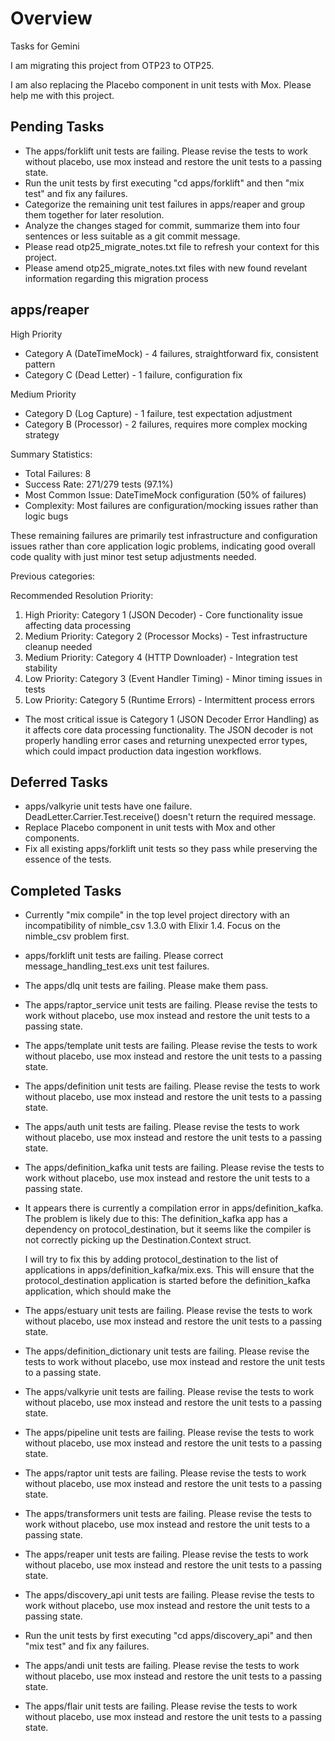 # Overview

Tasks for Gemini

I am migrating this project from OTP23 to OTP25.

I am also replacing the Placebo component in unit tests with Mox. Please help me with this project.

## Pending Tasks

- The apps/forklift unit tests are failing. Please revise the tests to work without placebo, use mox instead and restore the unit tests to a passing state.
- Run the unit tests by first executing "cd apps/forklift" and then "mix test" and fix any failures.
- Categorize the remaining unit test failures in apps/reaper and group them together for later resolution.
- Analyze the changes staged for commit, summarize them into four sentences or less suitable as a git commit message.
- Please read otp25_migrate_notes.txt file to refresh your context for this project.
- Please amend otp25_migrate_notes.txt files with new found revelant information regarding this migration process

## apps/reaper

  High Priority

  - Category A (DateTimeMock) - 4 failures, straightforward fix, consistent pattern
  - Category C (Dead Letter) - 1 failure, configuration fix

  Medium Priority

  - Category D (Log Capture) - 1 failure, test expectation adjustment
  - Category B (Processor) - 2 failures, requires more complex mocking strategy

  Summary Statistics:

  - Total Failures: 8
  - Success Rate: 271/279 tests (97.1%)
  - Most Common Issue: DateTimeMock configuration (50% of failures)
  - Complexity: Most failures are configuration/mocking issues rather than logic bugs

  These remaining failures are primarily test infrastructure and configuration issues rather than core application logic problems, indicating good overall code quality with just minor test setup adjustments needed.

Previous categories:

  Recommended Resolution Priority:

  1. High Priority: Category 1 (JSON Decoder) - Core functionality issue affecting data processing
  2. Medium Priority: Category 2 (Processor Mocks) - Test infrastructure cleanup needed
  3. Medium Priority: Category 4 (HTTP Downloader) - Integration test stability
  4. Low Priority: Category 3 (Event Handler Timing) - Minor timing issues in tests
  5. Low Priority: Category 5 (Runtime Errors) - Intermittent process errors

- The most critical issue is Category 1 (JSON Decoder Error Handling) as it affects core data processing functionality. The JSON decoder is not properly handling error cases and returning unexpected error types, which could impact production data ingestion workflows.


## Deferred Tasks

- apps/valkyrie unit tests have one failure. DeadLetter.Carrier.Test.receive() doesn't return the required message.
- Replace Placebo component in unit tests with Mox and other components.
- Fix all existing apps/forklift unit tests so they pass while preserving the essence of the tests.

## Completed Tasks

- Currently "mix compile" in the top level project directory with an incompatibility of nimble_csv 1.3.0 with Elixir 1.4. Focus on the nimble_csv problem first.
-  apps/forklift unit tests are failing. Please correct message_handling_test.exs unit test failures.
- The apps/dlq unit tests are failing. Please make them pass.
- The apps/raptor_service unit tests are failing. Please revise the tests to work without placebo, use mox instead and restore the unit tests to a passing state.
- The apps/template unit tests are failing. Please revise the tests to work without placebo, use mox instead and restore the unit tests to a passing state.
- The apps/definition unit tests are failing. Please revise the tests to work without placebo, use mox instead and restore the unit tests to a passing state.
- The apps/auth unit tests are failing. Please revise the tests to work without placebo, use mox instead and restore the unit tests to a passing state.
- The apps/definition_kafka unit tests are failing. Please revise the tests to work without placebo, use mox instead and restore the unit tests to a passing state.
- It appears there is currently a compilation error in apps/definition_kafka. The problem is likely due to this:
  The definition_kafka app has a dependency on protocol_destination, but it seems like the compiler is not correctly picking up the Destination.Context struct.

  I will try to fix this by adding protocol_destination to the list of applications in apps/definition_kafka/mix.exs. This will ensure that the protocol_destination application is started before the definition_kafka application, which should make the
- The apps/estuary unit tests are failing. Please revise the tests to work without placebo, use mox instead and restore the unit tests to a passing state.
- The apps/definition_dictionary unit tests are failing. Please revise the tests to work without placebo, use mox instead and restore the unit tests to a passing state.
- The apps/valkyrie unit tests are failing. Please revise the tests to work without placebo, use mox instead and restore the unit tests to a passing state.
- The apps/pipeline unit tests are failing. Please revise the tests to work without placebo, use mox instead and restore the unit tests to a passing state.
- The apps/raptor unit tests are failing. Please revise the tests to work without placebo, use mox instead and restore the unit tests to a passing state.
- The apps/transformers unit tests are failing. Please revise the tests to work without placebo, use mox instead and restore the unit tests to a passing state.
- The apps/reaper unit tests are failing. Please revise the tests to work without placebo, use mox instead and restore the unit tests to a passing state.
- The apps/discovery_api unit tests are failing. Please revise the tests to work without placebo, use mox instead and restore the unit tests to a passing state.
- Run the unit tests by first executing "cd apps/discovery_api" and then "mix test" and fix any failures.
- The apps/andi unit tests are failing. Please revise the tests to work without placebo, use mox instead and restore the unit tests to a passing state.
- The apps/flair unit tests are failing. Please revise the tests to work without placebo, use mox instead and restore the unit tests to a passing state.
